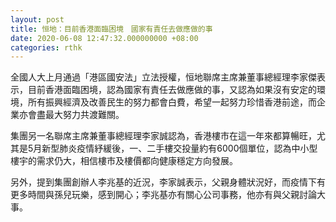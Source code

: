 ```yaml
---
layout: post
title: 恒地：目前香港面臨困境　國家有責任去做應做的事
date: 2020-06-08 12:47:32.000000000 +08:00
categories: rthk
---
```


全國人大上月通過「港區國安法」立法授權，恒地聯席主席兼董事總經理李家傑表示，目前香港面臨困境，認為國家有責任去做應做的事，又認為如果沒有安定的環境，所有振興經濟及改善民生的努力都會白費，希望一起努力珍惜香港前途，而企業亦會盡最大努力共渡難關。

集團另一名聯席主席兼董事總經理李家誠認為，香港樓市在這一年來都算暢旺，尤其是5月新型肺炎疫情紓緩後，一、二手樓交投量約有6000個單位，認為中小型樓宇的需求仍大，相信樓市及樓價都向健康穩定方向發展。

另外，提到集團創辦人李兆基的近況，李家誠表示，父親身體狀況好，而疫情下有更多時間與孫兒玩樂，感到開心；李兆基亦有關心公司事務，他亦有與父親討論大事。
